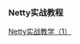 ### Netty实战教程
[Netty实战教学（1）](https://arsenalwin.github.io/2018-12-18-Netty%E5%AE%9E%E6%88%98%E6%95%99%E5%AD%A6(1)/)
